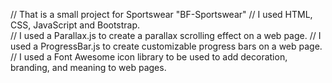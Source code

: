 // That is a small project for Sportswear "BF-Sportswear" 
// I used HTML, CSS, JavaScript and Bootstrap.  
// I used a  Parallax.js to create a parallax scrolling effect on a web page.
// I used a ProgressBar.js to create customizable progress bars on a web page.
// I used a Font Awesome icon library to be used to add decoration, branding, and meaning to web pages.
